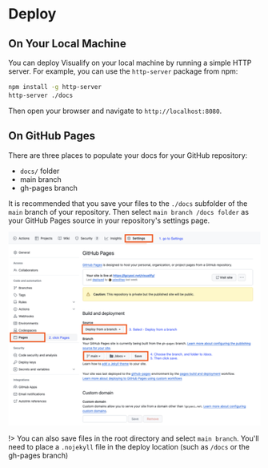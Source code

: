 # Deploy

## On Your Local Machine

You can deploy Visualify on your local machine by running a simple HTTP server.
For example, you can use the `http-server` package from npm:

```bash
npm install -g http-server
http-server ./docs
```

Then open your browser and navigate to `http://localhost:8080`.

## On GitHub Pages

There are three places to populate your docs for your GitHub repository:

-   `docs/` folder
-   main branch
-   gh-pages branch

It is recommended that you save your files to the `./docs` subfolder of the
`main` branch of your repository. Then select `main branch /docs folder` as your
GitHub Pages source in your repository's settings page.

![GitHub Pages](./static/_images/deploy-github-pages.png)

!> You can also save files in the root directory and select `main branch`.
You'll need to place a `.nojekyll` file in the deploy location (such as `/docs`
or the gh-pages branch)
